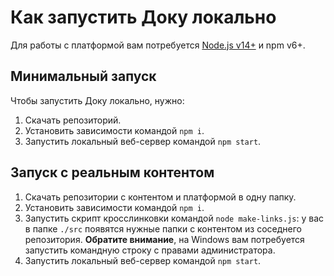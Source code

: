 # Как запустить Доку локально

Для работы с платформой вам потребуется [Node.js v14+](https://nodejs.org/en/) и npm v6+.

## Минимальный запуск

Чтобы запустить Доку локально, нужно:

1. Скачать репозиторий.
1. Установить зависимости командой `npm i`.
1. Запустить локальный веб-сервер командой `npm start`.

## Запуск с реальным контентом

1. Скачать репозитории с контентом и платформой в одну папку.
1. Установить зависимости командой `npm i`.
1. Запустить скрипт кросслинковки командой `node make-links.js`: у вас в папке `./src` появятся нужные папки с контентом из соседнего репозитория.
    **Обратите внимание**, на Windows вам потребуется запустить командную строку с правами администратора.
1. Запустить локальный веб-сервер командой `npm start`.
